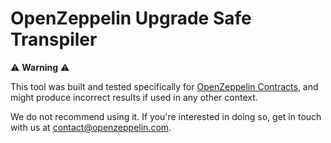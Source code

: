 # OpenZeppelin Upgrade Safe Transpiler

:warning: **Warning** :warning:

This tool was built and tested specifically for [OpenZeppelin Contracts](https://github.com/OpenZeppelin/openzeppelin-contracts), and might produce incorrect results if used in any other context.

We do not recommend using it. If you're interested in doing so, get in touch with us at contact@openzeppelin.com.
